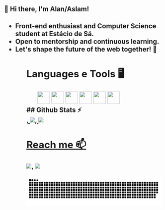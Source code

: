 <h2>👋 Hi there, I'm Alan/Aslam!<h2>

<ul>
  <li>Front-end enthusiast and Computer Science student at Estácio de Sá.</li>
  <li>Open to mentorship and continuous learning.</li>
  <li>Let's shape the future of the web together! 🚀</li>
<ul>
  
## Languages e Tools 🖥
<ul>
  <img src="https://cdn.jsdelivr.net/gh/devicons/devicon/icons/css3/css3-original.svg" width="40" height="40"/>
  <img src="https://cdn.jsdelivr.net/gh/devicons/devicon/icons/html5/html5-original.svg" width="40" height="40"/>
  <img src="https://cdn.jsdelivr.net/gh/devicons/devicon/icons/javascript/javascript-original.svg" width="40" height="40"/>
  <img src="https://cdn.jsdelivr.net/gh/devicons/devicon/icons/photoshop/photoshop-plain.svg" width="40" height="40"/>
  <img src="https://cdn.jsdelivr.net/gh/devicons/devicon/icons/illustrator/illustrator-plain.svg" width="40" height="40"/>
  <img loading="lazy" src="https://cdn.jsdelivr.net/gh/devicons/devicon/icons/git/git-original.svg" width="40" height="40"/>
</ul>
## Github Stats ⚡️

<div>
<a href="https://github.com/aslamtoledo">,
<img loading="lazy" height="180em" src="https://github-readme-stats.vercel.app/api/top-langs/?username=aslamtoledo&layout=compact&langs_count=7&theme=dracula"/>,
<img loading="lazy" height="180em" src="https://github-readme-stats.vercel.app/api?username=aslamtoledo&show_icons=true&theme=dracula&include_all_commits=true&count_private=true"/>
</div>

## Reach me 📫

<div>
<a href = "alan.imperio1@gmail.com"><img loading="lazy" src="https://img.shields.io/badge/Gmail-D14836?style=for-the-badge&logo=gmail&logoColor=white" target="_blank"></a>,
<a href="https://www.linkedin.com/in/alan-toledo-5ab556240/" target="_blank"><img loading="lazy" src="https://img.shields.io/badge/-LinkedIn-%230077B5?style=for-the-badge&logo=linkedin&logoColor=white" target="_blank"></a>   
</div>

![Snake animation](https://github.com/aslamtoledo/aslamtoledo/blob/output/github-contribution-grid-snake.svg)
